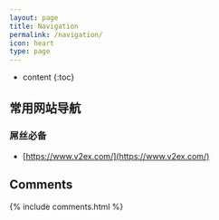 ```yaml
---
layout: page
title: Navigation
permalink: /navigation/
icon: heart
type: page
---
```


* content
{:toc}

## 常用网站导航
### 屌丝必备
* [https://www.v2ex.com/](https://www.v2ex.com/)

## Comments

{% include comments.html %}
